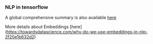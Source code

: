 ### NLP in tensorflow

A global comprehensive summary is also available [here](https://towardsdatascience.com/natural-language-processing-with-tensorflow-e0a701ef5cef)

More details about Embeddings [here] (https://towardsdatascience.com/why-do-we-use-embeddings-in-nlp-2f20e1b632d2) 
